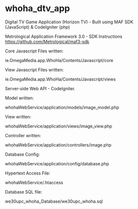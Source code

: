whoha_dtv_app
=============

Digital TV Game Application (Horizon TV) - Built using MAF SDK (JavaScript) &amp; CodeIgniter (php)


Metrological Application Framework 3.0 - SDK Instructions https://github.com/Metrological/maf3-sdk

Core Javascript Files written:

  ie.OmegaMedia.app.WhoHa/Contents/Javascript/core

View Javascript Files written:

  ie.OmegaMedia.app.WhoHa/Contents/Javascript/views
  



Server-side Web API - CodeIgniter.

Model written:

  whohaWebService/application/models/image_model.php

View written:

  whohaWebService/application/views/image_view.php

Controller written:

  whohaWebService/application/controllers/image.php

Database Config:

  whohaWebService/application/config/database.php
  
Hypertext Access File:

  whohaWebService/.htaccess

Database SQL file:

  we30upc_whoha_Database/we30upc_whoha.sql

